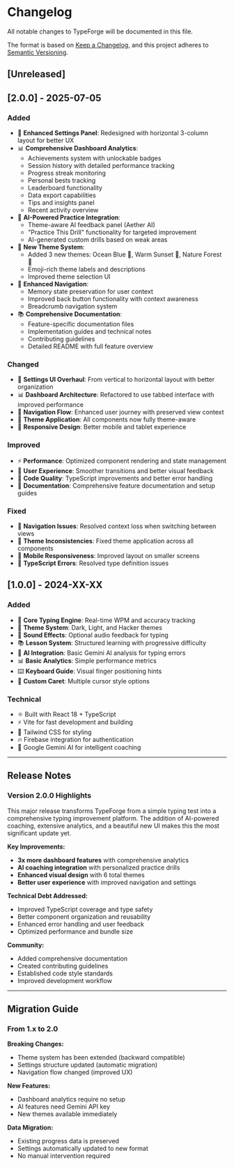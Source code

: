# Changelog

All notable changes to TypeForge will be documented in this file.

The format is based on [Keep a Changelog](https://keepachangelog.com/en/1.0.0/),
and this project adheres to [Semantic Versioning](https://semver.org/spec/v2.0.0.html).

## [Unreleased]

## [2.0.0] - 2025-07-05

### Added
- 🎨 **Enhanced Settings Panel**: Redesigned with horizontal 3-column layout for better UX
- 📊 **Comprehensive Dashboard Analytics**: 
  - Achievements system with unlockable badges
  - Session history with detailed performance tracking
  - Progress streak monitoring
  - Personal bests tracking
  - Leaderboard functionality
  - Data export capabilities
  - Tips and insights panel
  - Recent activity overview
- 🤖 **AI-Powered Practice Integration**:
  - Theme-aware AI feedback panel (Aether AI)
  - "Practice This Drill" functionality for targeted improvement
  - AI-generated custom drills based on weak areas
- 🎨 **New Theme System**:
  - Added 3 new themes: Ocean Blue 🌊, Warm Sunset 🌅, Nature Forest 🌲
  - Emoji-rich theme labels and descriptions
  - Improved theme selection UI
- 🧭 **Enhanced Navigation**:
  - Memory state preservation for user context
  - Improved back button functionality with context awareness
  - Breadcrumb navigation system
- 📚 **Comprehensive Documentation**:
  - Feature-specific documentation files
  - Implementation guides and technical notes
  - Contributing guidelines
  - Detailed README with full feature overview

### Changed
- 🎨 **Settings UI Overhaul**: From vertical to horizontal layout with better organization
- 📊 **Dashboard Architecture**: Refactored to use tabbed interface with improved performance
- 🎯 **Navigation Flow**: Enhanced user journey with preserved view context
- 🎨 **Theme Application**: All components now fully theme-aware
- 📱 **Responsive Design**: Better mobile and tablet experience

### Improved
- ⚡ **Performance**: Optimized component rendering and state management
- 🎯 **User Experience**: Smoother transitions and better visual feedback
- 🔧 **Code Quality**: TypeScript improvements and better error handling
- 📖 **Documentation**: Comprehensive feature documentation and setup guides

### Fixed
- 🐛 **Navigation Issues**: Resolved context loss when switching between views
- 🎨 **Theme Inconsistencies**: Fixed theme application across all components
- 📱 **Mobile Responsiveness**: Improved layout on smaller screens
- 🔧 **TypeScript Errors**: Resolved type definition issues

## [1.0.0] - 2024-XX-XX

### Added
- 🎯 **Core Typing Engine**: Real-time WPM and accuracy tracking
- 🎨 **Theme System**: Dark, Light, and Hacker themes
- 🎵 **Sound Effects**: Optional audio feedback for typing
- 📚 **Lesson System**: Structured learning with progressive difficulty
- 🤖 **AI Integration**: Basic Gemini AI analysis for typing errors
- 📊 **Basic Analytics**: Simple performance metrics
- ⌨️ **Keyboard Guide**: Visual finger positioning hints
- 🎯 **Custom Caret**: Multiple cursor style options

### Technical
- ⚛️ Built with React 18 + TypeScript
- ⚡ Vite for fast development and building
- 🎨 Tailwind CSS for styling
- 🔥 Firebase integration for authentication
- 🤖 Google Gemini AI for intelligent coaching

---

## Release Notes

### Version 2.0.0 Highlights

This major release transforms TypeForge from a simple typing test into a comprehensive typing improvement platform. The addition of AI-powered coaching, extensive analytics, and a beautiful new UI makes this the most significant update yet.

**Key Improvements:**
- **3x more dashboard features** with comprehensive analytics
- **AI coaching integration** with personalized practice drills
- **Enhanced visual design** with 6 total themes
- **Better user experience** with improved navigation and settings

**Technical Debt Addressed:**
- Improved TypeScript coverage and type safety
- Better component organization and reusability
- Enhanced error handling and user feedback
- Optimized performance and bundle size

**Community:**
- Added comprehensive documentation
- Created contributing guidelines
- Established code style standards
- Improved development workflow

---

## Migration Guide

### From 1.x to 2.0

**Breaking Changes:**
- Theme system has been extended (backward compatible)
- Settings structure updated (automatic migration)
- Navigation flow changed (improved UX)

**New Features:**
- Dashboard analytics require no setup
- AI features need Gemini API key
- New themes available immediately

**Data Migration:**
- Existing progress data is preserved
- Settings automatically updated to new format
- No manual intervention required
